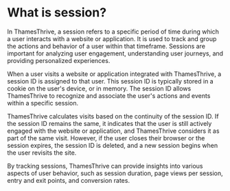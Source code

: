# What is session?

In ThamesThrive, a session refers to a specific period of time during which a user interacts with a website or application.
It is used to track and group the actions and behavior of a user within that timeframe. Sessions are important for
analyzing user engagement, understanding user journeys, and providing personalized experiences.

When a user visits a website or application integrated with ThamesThrive, a session ID is assigned to that user. This
session ID is typically stored in a cookie on the user's device, or in memory. The session ID allows ThamesThrive to recognize and
associate the user's actions and events within a specific session.

ThamesThrive calculates visits based on the continuity of the session ID. If the session ID remains the same, it indicates
that the user is still actively engaged with the website or application, and ThamesThrive considers it as part of the same
visit. However, if the user closes their browser or the session expires, the session ID is deleted, and a new session
begins when the user revisits the site.

By tracking sessions, ThamesThrive can provide insights into various aspects of user behavior, such as session duration,
page views per session, entry and exit points, and conversion rates. 
